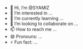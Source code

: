 - 👋 Hi, I’m @SYAMIZ
- 👀 I’m interested in ...
- 🌱 I’m currently learning ...
- 💞️ I’m looking to collaborate on ...
- 📫 How to reach me ...
- 😄 Pronouns: ...
- ⚡ Fun fact: ...

<!---
SYAMIZ/SYAMIZ is a ✨ special ✨ repository because its `README.md` (this file) appears on your GitHub profile.
You can click the Preview link to take a look at your changes.
--->
